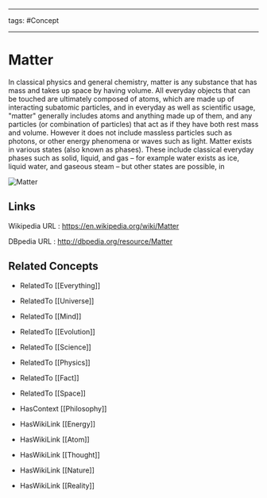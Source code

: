 




---

tags: #Concept

---
# Matter


In classical physics and general chemistry, matter is any substance that has mass and takes up space by having volume. All everyday objects that can be touched are ultimately composed of atoms, which are made up of interacting subatomic particles, and in everyday as well as scientific usage, "matter" generally includes atoms and anything made up of them, and any particles (or combination of particles) that act as if they have both rest mass and volume. However it does not include massless particles such as photons, or other energy phenomena or waves such as light. Matter exists in various states (also known as phases). These include classical everyday phases such as solid, liquid, and gas – for example water exists as ice, liquid water, and gaseous steam – but other states are possible, in

![Matter](http://commons.wikimedia.org/wiki/Special:FilePath/Quartz_oisan.jpg?width=300)


## Links


Wikipedia URL : https://en.wikipedia.org/wiki/Matter

DBpedia URL : http://dbpedia.org/resource/Matter


## Related Concepts


- RelatedTo [[Everything]]

- RelatedTo [[Universe]]

- RelatedTo [[Mind]]

- RelatedTo [[Evolution]]

- RelatedTo [[Science]]

- RelatedTo [[Physics]]

- RelatedTo [[Fact]]

- RelatedTo [[Space]]

- HasContext [[Philosophy]]

- HasWikiLink [[Energy]]

- HasWikiLink [[Atom]]

- HasWikiLink [[Thought]]

- HasWikiLink [[Nature]]

- HasWikiLink [[Reality]]